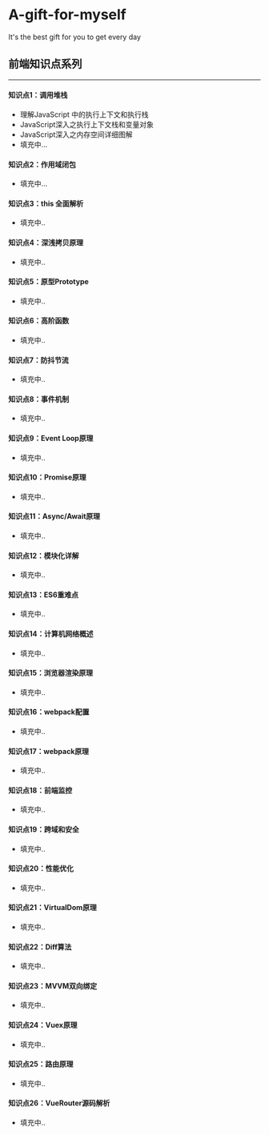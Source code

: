 # A-gift-for-myself
It's the best gift for you to get every day

## 前端知识点系列

------------

#### 知识点1：调用堆栈
- 理解JavaScript 中的执行上下文和执行栈
- JavaScript深入之执行上下文栈和变量对象
- JavaScript深入之内存空间详细图解
- 填充中...


#### 知识点2：作用域闭包
- 填充中...

#### 知识点3：this 全面解析
- 填充中..

#### 知识点4：深浅拷贝原理
- 填充中..

#### 知识点5：原型Prototype
- 填充中..

#### 知识点6：高阶函数
- 填充中..

#### 知识点7：防抖节流
- 填充中..

#### 知识点8：事件机制
- 填充中..

#### 知识点9：Event Loop原理
- 填充中..

#### 知识点10：Promise原理
- 填充中..

#### 知识点11：Async/Await原理
- 填充中..

#### 知识点12：模块化详解
- 填充中..

#### 知识点13：ES6重难点
- 填充中..

#### 知识点14：计算机网络概述
- 填充中..

#### 知识点15：浏览器渲染原理
- 填充中..

#### 知识点16：webpack配置
- 填充中..

#### 知识点17：webpack原理
- 填充中..

#### 知识点18：前端监控
- 填充中..

#### 知识点19：跨域和安全
- 填充中..

#### 知识点20：性能优化
- 填充中..

#### 知识点21：VirtualDom原理
- 填充中..

#### 知识点22：Diff算法
- 填充中..

#### 知识点23：MVVM双向绑定
- 填充中..

#### 知识点24：Vuex原理
- 填充中..


#### 知识点25：路由原理
- 填充中..

#### 知识点26：VueRouter源码解析
- 填充中..